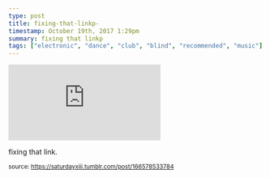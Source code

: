 ```yaml
---
type: post
title: fixing-that-linkp-
timestamp: October 19th, 2017 1:29pm
summary: fixing that linkp 
tags: ["electronic", "dance", "club", "blind", "recommended", "music"]
---
```

<embed type="audio/mpeg" src="https://bandcamp.com/stream_redirect?enc=mp3-128&amp;track_id=3371878639&amp;ts=1618890940&amp;t=e438c80894c99d7f5ea9b8ff27f66d1b29bdf5fb"></embed>
                    
                                               
fixing that link.
 
                                    
                                
<small>source: https://saturdayxiii.tumblr.com/post/166578533784</small>